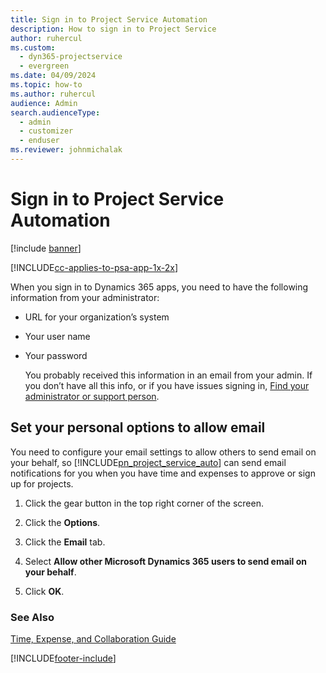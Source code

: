 ```yaml
---
title: Sign in to Project Service Automation
description: How to sign in to Project Service
author: ruhercul
ms.custom: 
  - dyn365-projectservice
  - evergreen
ms.date: 04/09/2024
ms.topic: how-to
ms.author: ruhercul
audience: Admin
search.audienceType: 
  - admin
  - customizer
  - enduser
ms.reviewer: johnmichalak
---
```



# Sign in to Project Service Automation

[!include [banner](../includes/psa-now-project-operations.md)]

[!INCLUDE[cc-applies-to-psa-app-1x-2x](../includes/cc-applies-to-psa-app-1x-2x.md)]

When you sign in to Dynamics 365 apps, you need to have the following information from your administrator:  
  
- URL for your organization’s system  
  
- Your user name  
  
- Your password  
  
  You probably received this information in an email from your admin. If you don’t have all this info, or if you have issues signing in, [Find your administrator or support person](/dynamics365/customerengagement/on-premises/basics/find-administrator-support).  
  
## Set your personal options to allow email  
 You need to configure your email settings to allow others to send email on your behalf, so [!INCLUDE[pn_project_service_auto](../includes/pn-project-service-auto.md)] can send email notifications for you when you have time and expenses to approve or sign up for projects.  
  
1.  Click the gear button in the top right corner of the screen.  
  
2.  Click the **Options**.  
  
3.  Click the **Email** tab.  
  
4.  Select **Allow other Microsoft Dynamics 365 users to send email on your behalf**.  
  
5.  Click **OK**.  
  
### See Also  
 [Time, Expense, and Collaboration Guide](../psa/time-expense-collaboration-guide.md)


[!INCLUDE[footer-include](../includes/footer-banner.md)]
